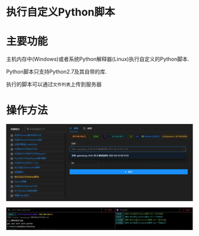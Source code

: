 # 执行自定义Python脚本

# 主要功能
主机内存中(Windows)或者系统Python解释器(Linux)执行自定义的Python脚本. 

Python脚本只支持Python2.7及其自带的库. 

执行的脚本可以通过`文件列表`上传到服务器

# 操作方法
![](img\DefenseEvasion_ProcessInjection_PythonRunInMem\1.webp)

![](img\DefenseEvasion_ProcessInjection_PythonRunInMem\2.webp)


